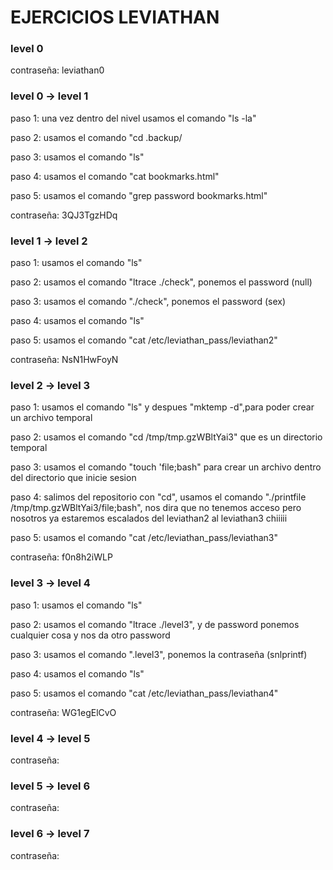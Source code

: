 # EJERCICIOS LEVIATHAN
### level 0
contraseña: leviathan0
### level 0 → level 1
 paso 1: una vez dentro del nivel usamos el comando "ls -la"

 paso 2: usamos el comando "cd .backup/
 
 paso 3: usamos el comando "ls"
 
 paso 4: usamos el comando "cat bookmarks.html"
 
 paso 5: usamos el comando "grep password bookmarks.html"

contraseña: 3QJ3TgzHDq
### level 1 → level 2
paso 1: usamos el comando "ls"

paso 2: usamos el comando "ltrace ./check", ponemos el password (null)

paso 3: usamos el comando "./check", ponemos el password (sex)

paso 4: usamos el comando "ls"

paso 5: usamos el comando "cat /etc/leviathan_pass/leviathan2"

contraseña: NsN1HwFoyN
### level 2 → level 3
paso 1: usamos el comando "ls" y despues "mktemp -d",para poder crear un archivo temporal

paso 2: usamos el comando "cd /tmp/tmp.gzWBltYai3" que es un directorio temporal

paso 3: usamos el comando "touch 'file;bash" para crear un archivo dentro del directorio que inicie sesion

paso 4: salimos del repositorio con "cd", usamos el comando "./printfile /tmp/tmp.gzWBltYai3/file\;bash", nos dira que no tenemos acceso pero nosotros ya estaremos escalados del leviathan2 al leviathan3 chiiiii

paso 5: usamos el comando "cat /etc/leviathan_pass/leviathan3"
 
contraseña: f0n8h2iWLP
### level 3 → level 4
paso 1: usamos el comando "ls"

paso 2: usamos el comando "ltrace ./level3", y de password ponemos cualquier cosa y nos da otro password

paso 3: usamos el comando ".level3", ponemos la contraseña (snlprintf)

paso 4: usamos el comando "ls"

paso 5: usamos el comando "cat /etc/leviathan_pass/leviathan4"
 
contraseña: WG1egElCvO
### level 4 → level 5

 
contraseña: 
### level 5 → level 6

 
contraseña: 
### level 6 → level 7

 
contraseña: 
